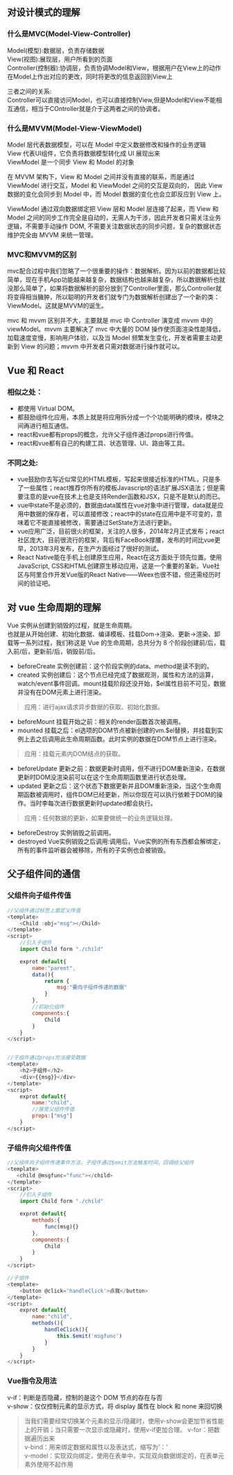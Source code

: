 ## 对设计模式的理解
### 什么是MVC(Model-View-Controller)
Model(模型):数据层，负责存储数据  
View(视图):展现层，用户所看到的页面  
Controller(控制器):协调层，负责协调Model和View，根据用户在View上的动作在Model上作出对应的更改，同时将更改的信息返回到View上  

三者之间的关系:  
Controller可以直接访问Model，也可以直接控制View,但是Model和View不能相互通信，相当于COntroller就是介于这两者之间的协调者。

### 什么是MVVM(Model-View-ViewModel)
Model 层代表数据模型，可以在 Model 中定义数据修改和操作的业务逻辑  
View 代表UI组件，它负责将数据模型转化成 UI 展现出来  
ViewModel 是一个同步 View 和 Model 的对象  

在 MVVM 架构下，View 和 Model 之间并没有直接的联系，而是通过 ViewModel 进行交互，Model 和 ViewModel 之间的交互是双向的， 因此 View 数据的变化会同步到 Model 中，而 Model 数据的变化也会立即反应到 View 上。  

ViewModel 通过双向数据绑定把 View 层和 Model 层连接了起来，而 View 和 Model 之间的同步工作完全是自动的，无需人为干涉，因此开发者只需关注业务逻辑，不需要手动操作 DOM, 不需要关注数据状态的同步问题，复杂的数据状态维护完全由 MVVM 来统一管理。

### MVC和MVVM的区别
mvc配合过程中我们忽略了一个很重要的操作：数据解析。因为以前的数据都比较简单，现在手机App功能越来越复杂，数据结构也越来越复杂，所以数据解析也就没那么简单了，如果将数据解析的部分放到了Controller里面，那么Controller就将变得相当臃肿，所以聪明的开发者们就专门为数据解析创建出了一个新的类：ViewModel。这就是MVVM的诞生。  
  
mvc 和 mvvm 区别并不大，主要就是 mvc 中 Controller 演变成 mvvm 中的 viewModel。mvvm 主要解决了 mvc 中大量的 DOM 操作使页面渲染性能降低，加载速度变慢，影响用户体验，以及当 Model 频繁发生变化，开发者需要主动更新到 View 的问题；mvvm 中开发者只需对数据进行操作就可以。  


## Vue 和 React
### 相似之处：
* 都使用 Virtual DOM。
* 都鼓励组件化应用，本质上就是将应用拆分成一个个功能明确的模块，模块之间再进行相互通信。
* react和vue都有props的概念，允许父子组件通过props进行传值。
* react和vue都有自己的构建工具、状态管理、UI、路由等工具。

### 不同之处:
* vue鼓励你去写近似常见的HTML模板，写起来很接近标准的HTML，只是多了一些属性；react推荐你所有的模板Javascript的语法扩展JSX语法；但是需要注意的是vue在技术上也是支持Render函数和JSX，只是不是默认的而已。
* vue中state不是必须的，数据由data属性在vue对象中进行管理，data就是应用中数据的保存者，可以直接修改；react中的state在应用中是不可变的，意味着它不能直接被修改，需要通过SetState方法进行更新。
* vue应用广泛，目前很火的框架，关注的人很多，2014年2月正式发布；react社区庞大，目前很流行的框架，背后有FaceBook撑腰，发布的时间比vue更早，2013年3月发布，在生产方面经过了很好的测试。
* React Native能在手机上创建原生应用，React在这方面处于领先位置。使用JavaScript, CSS和HTML创建原生移动应用，这是一个重要的革新。Vue社区与阿里合作开发Vue版的React Native——Weex也很不错，但还需经历时间的验证吧。

## 对 vue 生命周期的理解
Vue 实例从创建到销毁的过程，就是生命周期。  
也就是从开始创建、初始化数据、编译模板、挂载Dom→渲染、更新→渲染、卸载等一系列过程，我们称这是 Vue 的生命周期，总共分为 8 个阶段创建前/后，载入前/后，更新前/后，销毁前/后。  

* beforeCreate  实例创建前：这个阶段实例的data、method是读不到的。
* created  实例创建后：这个节点已经完成了数据观测，属性和方法的运算，watch/event事件回调。mount挂载阶段还没开始，$el属性目前不可见，数据并没有在DOM元素上进行渲染。
> 应用：进行ajax请求异步数据的获取、初始化数据。
* beforeMount  挂载开始之前：相关的render函数首次被调用。
* mounted  挂载之后：el选项的DOM节点被新创建的vm.$el替换，并挂载到实例上去之后调用此生命周期函数。此时实例的数据在DOM节点上进行渲染。
>应用：挂载元素内DOM结点的获取。
* beforeUpdate  更新之前：数据更新时调用，但不进行DOM重新渲染，在数据更新时DOM没渲染前可以在这个生命周期函数里进行状态处理。
* updated  更新之后：这个状态下数据更新并且DOM重新渲染，当这个生命周期函数被调用时，组件DOM已经更新，所以你现在可以执行依赖于DOM的操作。当时李每次进行数据更新时updated都会执行。
> 应用：任何数据的更新，如果要做统一的业务逻辑处理。
* beforeDestroy  实例销毁之前调用。
* destroyed  Vue实例销毁之后调用:调用后，Vue实例的所有东西都会解绑定，所有的事件监听器会被移除，所有的子实例也会被销毁。

## 父子组件间的通信
### 父组件向子组件传值
```javascript
//父组件通过标签上面定义传值
<template>
    <Child :obj="msg"></Child>
</template>
<script>
    //引入子组件
    import Child form "./child"

    exprot default{
        name:"parent",
        data(){
            return {
                msg:"要向子组件传递的数据"
            }
        },
        //初始化组件
        components:{
            Child
        }
    }
</script>


//子组件通过props方法接受数据
<template>
    <h2>子组件</h2>
    <div>{{msg}}</div>
</template>
<script>
    exprot default{
        name:"child",
        //接受父组件传值
        props:["msg"]
    }
</script>
```
### 子组件向父组件传值
```javascript
//父组件向子组件传递事件方法，子组件通过$emit方法触发时间，回调给父组件  
<template>
   <child @msgfunc="func"></child>
</template>
<script>
    //引入子组件
    import Child form "./child"

    exprot default{
        methods:{
            func(msg){}
        },
        components:{
            Child
        }
    }
</script>

//子组件
<template>
    <button @click='handleClick'>点我</button>
</template>
<script>
    exprot default{
        name:"child",
        methods(){
            handleClick(){
                this.$emit('msgfunc')
            }
        }
    }
</script>
```
### Vue指令及用法
v-if：判断是否隐藏，控制的是这个 DOM 节点的存在与否  
v-show：仅仅控制元素的显示方式，将 display 属性在 block 和 none 来回切换  
>当我们需要经常切换某个元素的显示/隐藏时，使用v-show会更加节省性能上的开销；当只需要一次显示或隐藏时，使用v-if更加合理。
v-for：把数据遍历出来  
v-bind：用来绑定数据和属性以及表达式，缩写为‘：’  
v-model：实现双向绑定，使用在表单中，实现双向数据绑定的，在表单元素外使用不起作用  
